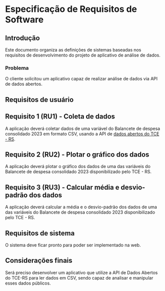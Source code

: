 # Especificação de Requisitos de Software


## Introdução

Este documento organiza as definições de sistemas baseadas nos requisitos de desenvolvimento do projeto de aplicativo de análise de dados.

### Problema

O cliente solicitou um aplicativo capaz de realizar análise de dados via API de dados abertos.

## Requisitos de usuário

## Requisito 1 (RU1) - Coleta de dados

A aplicação deverá coletar dados de uma variável do Balancete de despesa consolidado 2023 em formato CSV, usando a API de [dados abertos do TCE - RS](https://dados.tce.rs.gov.br/dataset/balancete-de-despesa-consolidado-2023).


## Requisito 2 (RU2) - Plotar o gráfico dos dados

A aplicação deverá plotar o gráfico dos dados de uma das variáveis do Balancete de despesa consolidado 2023 disponibilizado pelo TCE - RS.


## Requisito 3 (RU3) - Calcular média e desvio-padrão dos dados

A aplicação deverá calcular a média e o desvio-padrão dos dados de uma das variáveis do Balancete de despesa consolidado 2023 disponibilizado pelo TCE - RS.


## Requisitos de sistema

O sistema deve ficar pronto para poder ser implementado na web.


## Considerações finais

Será preciso desenvolver um aplicativo que utilize a API de Dados Abertos do TCE-RS para ler dados em CSV, sendo capaz de analisar e manipular esses dados públicos.